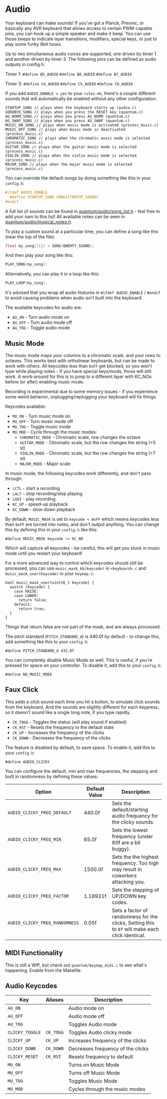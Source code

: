# Audio

Your keyboard can make sounds! If you've got a Planck, Preonic, or basically any AVR keyboard that allows access to certain PWM-capable pins, you can hook up a simple speaker and make it beep. You can use those beeps to indicate layer transitions, modifiers, special keys, or just to play some funky 8bit tunes.

Up to two simultaneous audio voices are supported, one driven by timer 1 and another driven by timer 3.  The following pins can be defined as audio outputs in config.h:

Timer 1:
`#define B5_AUDIO`
`#define B6_AUDIO`
`#define B7_AUDIO`

Timer 3:
`#define C4_AUDIO`
`#define C5_AUDIO`
`#define C6_AUDIO`

If you add `AUDIO_ENABLE = yes` to your `rules.mk`, there's a couple different sounds that will automatically be enabled without any other configuration:

```
STARTUP_SONG // plays when the keyboard starts up (audio.c)
GOODBYE_SONG // plays when you press the RESET key (quantum.c)
AG_NORM_SONG // plays when you press AG_NORM (quantum.c)
AG_SWAP_SONG // plays when you press AG_SWAP (quantum.c)
MUSIC_ON_SONG // plays when music mode is activated (process_music.c)
MUSIC_OFF_SONG // plays when music mode is deactivated (process_music.c)
CHROMATIC_SONG // plays when the chromatic music mode is selected (process_music.c)
GUITAR_SONG // plays when the guitar music mode is selected (process_music.c)
VIOLIN_SONG // plays when the violin music mode is selected (process_music.c)
MAJOR_SONG // plays when the major music mode is selected (process_music.c)
```

You can override the default songs by doing something like this in your `config.h`:

```c
#ifdef AUDIO_ENABLE
  #define STARTUP_SONG SONG(STARTUP_SOUND)
#endif
```

A full list of sounds can be found in [quantum/audio/song_list.h](https://github.com/qmk/qmk_firmware/blob/master/quantum/audio/song_list.h) - feel free to add your own to this list! All available notes can be seen in [quantum/audio/musical_notes.h](https://github.com/qmk/qmk_firmware/blob/master/quantum/audio/musical_notes.h).

To play a custom sound at a particular time, you can define a song like this (near the top of the file):

```c
float my_song[][2] = SONG(QWERTY_SOUND);
```

And then play your song like this:

```c
PLAY_SONG(my_song);
```

Alternatively, you can play it in a loop like this:

```c
PLAY_LOOP(my_song);
```

It's advised that you wrap all audio features in `#ifdef AUDIO_ENABLE` / `#endif` to avoid causing problems when audio isn't built into the keyboard.

The available keycodes for audio are: 

* `AU_ON` - Turn audio mode on
* `AU_OFF` - Turn audio mode off
* `AU_TOG` - Toggle audio mode


## Music Mode

The music mode maps your columns to a chromatic scale, and your rows to octaves. This works best with ortholinear keyboards, but can be made to work with others. All keycodes less than `0xFF` get blocked, so you won't type while playing notes - if you have special keys/mods, those will still work. A work-around for this is to jump to a different layer with KC_NOs before (or after) enabling music mode.

Recording is experimental due to some memory issues - if you experience some weird behavior, unplugging/replugging your keyboard will fix things.

Keycodes available:

* `MU_ON` - Turn music mode on
* `MU_OFF` - Turn music mode off
* `MU_TOG` - Toggle music mode
* `MU_MOD` - Cycle through the music modes:
  * `CHROMATIC_MODE` - Chromatic scale, row changes the octave
  * `GUITAR_MODE` - Chromatic scale, but the row changes the string (+5 st)
  * `VIOLIN_MODE` - Chromatic scale, but the row changes the string (+7 st)
  * `MAJOR_MODE` - Major scale

In music mode, the following keycodes work differently, and don't pass through:

* `LCTL` - start a recording
* `LALT` - stop recording/stop playing
* `LGUI` - play recording
* `KC_UP` - speed-up playback
* `KC_DOWN` - slow-down playback

By default, `MUSIC_MASK` is set to `keycode < 0xFF` which means keycodes less than `0xFF` are turned into notes, and don't output anything. You can change this by defining this in your `config.h` like this:

    #define MUSIC_MASK keycode != KC_NO

Which will capture all keycodes - be careful, this will get you stuck in music mode until you restart your keyboard!

For a more advanced way to control which keycodes should still be processed, you can use `music_mask_kb(keycode)` in `<keyboard>.c` and `music_mask_user(keycode)` in your `keymap.c`:

    bool music_mask_user(uint16_t keycode) {
      switch (keycode) {
        case RAISE:
        case LOWER:
          return false;
        default:
          return true;
      }
    }

Things that return false are not part of the mask, and are always processed.

The pitch standard (`PITCH_STANDARD_A`) is 440.0f by default - to change this, add something like this to your `config.h`:

    #define PITCH_STANDARD_A 432.0f

You can completely disable Music Mode as well. This is useful, if you're pressed for space on your controller.  To disable it, add this to your `config.h`:

    #define NO_MUSIC_MODE

## Faux Click

This adds a click sound each time you hit a button, to simulate click sounds from the keyboard. And the sounds are slightly different for each keypress, so it doesn't sound like a single long note, if you type rapidly. 

* `CK_TOGG` - Toggles the status (will play sound if enabled)
* `CK_RST` - Resets the frequency to the default state 
* `CK_UP` - Increases the frequency of the clicks
* `CK_DOWN` - Decreases the frequency of the clicks


The feature is disabled by default, to save space.  To enable it, add this to your `config.h`:

    #define AUDIO_CLICKY


You can configure the default, min and max frequencies, the stepping and built in randomness by defining these values: 

| Option | Default Value | Description |
|--------|---------------|-------------|
| `AUDIO_CLICKY_FREQ_DEFAULT` | 440.0f | Sets the default/starting audio frequency for the clicky sounds. |
| `AUDIO_CLICKY_FREQ_MIN` | 65.0f | Sets the lowest frequency (under 60f are a bit buggy). |
| `AUDIO_CLICKY_FREQ_MAX` | 1500.0f | Sets the the highest frequency. Too high may result in coworkers attacking you. |
| `AUDIO_CLICKY_FREQ_FACTOR` | 1.18921f| Sets the stepping of UP/DOWN key codes. |
| `AUDIO_CLICKY_FREQ_RANDOMNESS`     |  0.05f |  Sets a factor of randomness for the clicks, Setting this to `0f` will make each click identical. | 




## MIDI Functionality

This is still a WIP, but check out `quantum/keymap_midi.c` to see what's happening. Enable from the Makefile.


## Audio Keycodes

|Key             |Aliases  |Description                       |
|----------------|---------|----------------------------------|
|`AU_ON`         |         |Audio mode on                     |
|`AU_OFF`        |         |Audio mode off                    |
|`AU_TOG`        |         |Toggles Audio mode                |
|`CLICKY_TOGGLE` |`CK_TOGG`|Toggles Audio clicky mode         |
|`CLICKY_UP`     |`CK_UP`  |Increases frequency of the clicks |
|`CLICKY_DOWN`   |`CK_DOWN`|Decreases frequency of the clicks |
|`CLICKY_RESET`  |`CK_RST` |Resets frequency to default       |
|`MU_ON`         |         |Turns on Music Mode               |
|`MU_OFF`        |         |Turns off Music Mode              |
|`MU_TOG`        |         |Toggles Music Mode                |
|`MU_MOD`        |         |Cycles through the music modes    |

<!-- FIXME: this formatting needs work

## Audio

```c
#ifdef AUDIO_ENABLE
    AU_ON,
    AU_OFF,
    AU_TOG,

    #ifdef FAUXCLICKY_ENABLE
        FC_ON,
        FC_OFF,
        FC_TOG,
    #endif

    // Music mode on/off/toggle
    MU_ON,
    MU_OFF,
    MU_TOG,

    // Music voice iterate
    MUV_IN,
    MUV_DE,
#endif
```

### Midi

#if !MIDI_ENABLE_STRICT || (defined(MIDI_ENABLE) && defined(MIDI_BASIC))
    MI_ON,  // send midi notes when music mode is enabled
    MI_OFF, // don't send midi notes when music mode is enabled
#endif

MIDI_TONE_MIN,
MIDI_TONE_MAX

MI_C = MIDI_TONE_MIN,
MI_Cs,
MI_Db = MI_Cs,
MI_D,
MI_Ds,
MI_Eb = MI_Ds,
MI_E,
MI_F,
MI_Fs,
MI_Gb = MI_Fs,
MI_G,
MI_Gs,
MI_Ab = MI_Gs,
MI_A,
MI_As,
MI_Bb = MI_As,
MI_B,

MIDI_TONE_KEYCODE_OCTAVES > 1

where x = 1-5:
MI_C_x,
MI_Cs_x,
MI_Db_x = MI_Cs_x,
MI_D_x,
MI_Ds_x,
MI_Eb_x = MI_Ds_x,
MI_E_x,
MI_F_x,
MI_Fs_x,
MI_Gb_x = MI_Fs_x,
MI_G_x,
MI_Gs_x,
MI_Ab_x = MI_Gs_x,
MI_A_x,
MI_As_x,
MI_Bb_x = MI_As_x,
MI_B_x,

MI_OCT_Nx 1-2
MI_OCT_x 0-7
MIDI_OCTAVE_MIN = MI_OCT_N2,
MIDI_OCTAVE_MAX = MI_OCT_7,
MI_OCTD, // octave down
MI_OCTU, // octave up

MI_TRNS_Nx 1-6
MI_TRNS_x 0-6
MIDI_TRANSPOSE_MIN = MI_TRNS_N6,
MIDI_TRANSPOSE_MAX = MI_TRNS_6,
MI_TRNSD, // transpose down
MI_TRNSU, // transpose up

MI_VEL_x 1-10
MIDI_VELOCITY_MIN = MI_VEL_1,
MIDI_VELOCITY_MAX = MI_VEL_9,
MI_VELD, // velocity down
MI_VELU, // velocity up

MI_CHx 1-16
MIDI_CHANNEL_MIN = MI_CH1
MIDI_CHANNEL_MAX = MI_CH16,
MI_CHD, // previous channel
MI_CHU, // next channel

MI_ALLOFF, // all notes off

MI_SUS, // sustain
MI_PORT, // portamento
MI_SOST, // sostenuto
MI_SOFT, // soft pedal
MI_LEG,  // legato

MI_MOD, // modulation
MI_MODSD, // decrease modulation speed
MI_MODSU, // increase modulation speed
#endif // MIDI_ADVANCED

-->
